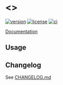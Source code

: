 # <<name>>

[![version](https://img.shields.io/crates/v/<<name>>?logo=rust&style=flat-square)](https://crates.io/crates/<<name>>)
[![license](https://img.shields.io/badge/license-MPL--2.0-blue?style=flat-square)](https://www.mozilla.org/en-US/MPL/2.0)
[![ci](https://img.shields.io/github/actions/workflow/status/<<github>>/ci.yml?label=ci&logo=github-actions&style=flat-square)](https://github.com/<<github>>/actions/workflows/ci.yml)

[Documentation](https://docs.rs/<<name>>)

## Usage

## Changelog

See [CHANGELOG.md](CHANGELOG.md)
